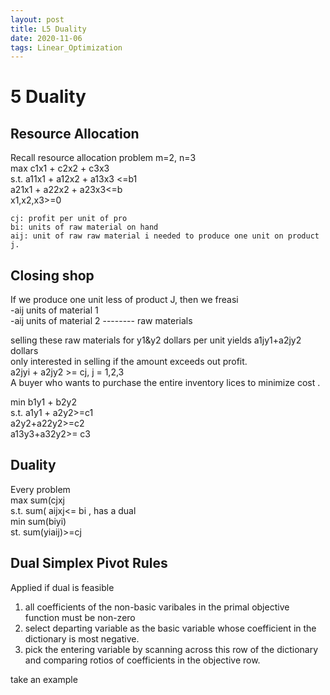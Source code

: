 ```yaml
---  
layout: post  
title: L5 Duality   
date: 2020-11-06  
tags: Linear_Optimization  
---  
```



# 5 Duality  
## Resource Allocation  
Recall resource allocation problem m=2, n=3  
max c1x1 + c2x2 + c3x3  
s.t. a11x1 + a12x2 + a13x3 <=b1  
    a21x1 + a22x2 + a23x3<=b  
            x1,x2,x3>=0  

    cj: profit per unit of pro  
    bi: units of raw material on hand  
    aij: unit of raw raw material i needed to produce one unit on product j.  


## Closing shop  
If we produce one unit less of product J, then we freasi  
-aij units of material 1  
-aij units of material 2  -------- raw materials  

selling these raw materials for y1&y2 dollars per unit yields a1jy1+a2jy2 dollars  
only interested in selling if the amount exceeds out profit.   
    a2jyi + a2jy2 >= cj, j = 1,2,3  
A buyer who wants to purchase the entire inventory lices to minimize cost  .  

min b1y1 + b2y2  
s.t. a1y1 + a2y2>=c1  
    a2y2+a22y2>=c2  
    a13y3+a32y2>= c3   

## Duality   
Every problem  
max sum(cjxj  
s.t. sum( aijxj<= bi ,
has a dual   
min sum(biyi)  
st. sum(yiaij)>=cj

## Dual Simplex Pivot Rules  

Applied if dual is feasible  

1) all coefficients of the non-basic varibales in the primal objective function must be non-zero    
2) select departing variable as the basic variable whose coefficient in the dictionary is most negative.  
3) pick the entering variable by scanning across this row of the dictionary and comparing rotios of coefficients in the objective row.

take an example